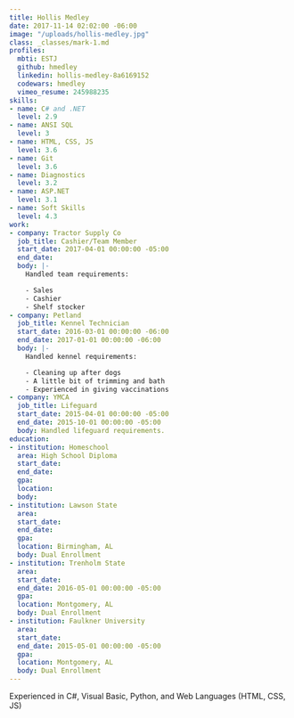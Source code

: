 ```yaml
---
title: Hollis Medley
date: 2017-11-14 02:02:00 -06:00
image: "/uploads/hollis-medley.jpg"
class: _classes/mark-1.md
profiles:
  mbti: ESTJ
  github: hmedley
  linkedin: hollis-medley-8a6169152
  codewars: hmedley
  vimeo_resume: 245988235
skills:
- name: C# and .NET
  level: 2.9
- name: ANSI SQL
  level: 3
- name: HTML, CSS, JS
  level: 3.6
- name: Git
  level: 3.6
- name: Diagnostics
  level: 3.2
- name: ASP.NET
  level: 3.1
- name: Soft Skills
  level: 4.3
work:
- company: Tractor Supply Co
  job_title: Cashier/Team Member
  start_date: 2017-04-01 00:00:00 -05:00
  end_date:
  body: |-
    Handled team requirements:

    - Sales
    - Cashier
    - Shelf stocker
- company: Petland
  job_title: Kennel Technician
  start_date: 2016-03-01 00:00:00 -06:00
  end_date: 2017-01-01 00:00:00 -06:00
  body: |-
    Handled kennel requirements:

    - Cleaning up after dogs
    - A little bit of trimming and bath
    - Experienced in giving vaccinations
- company: YMCA
  job_title: Lifeguard
  start_date: 2015-04-01 00:00:00 -05:00
  end_date: 2015-10-01 00:00:00 -05:00
  body: Handled lifeguard requirements.
education:
- institution: Homeschool
  area: High School Diploma
  start_date:
  end_date:
  gpa:
  location:
  body:
- institution: Lawson State
  area:
  start_date:
  end_date:
  gpa:
  location: Birmingham, AL
  body: Dual Enrollment
- institution: Trenholm State
  area:
  start_date:
  end_date: 2016-05-01 00:00:00 -05:00
  gpa:
  location: Montgomery, AL
  body: Dual Enrollment
- institution: Faulkner University
  area:
  start_date:
  end_date: 2015-05-01 00:00:00 -05:00
  gpa:
  location: Montgomery, AL
  body: Dual Enrollment
---
```


Experienced in C#, Visual Basic, Python, and Web Languages (HTML, CSS, JS)

